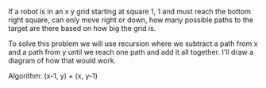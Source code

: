 If a robot is in an x y grid starting at square 1, 1 and must reach the bottom right square, 
can only move right or down, how many possible paths to the target are there
based on how big the grid is.

To solve this problem we will use recursion where we subtract a path from x and a path from y until we reach one path
and add it all together. I'll draw a diagram of how that would work.

Algorithm:  (x-1, y) + (x, y-1)



